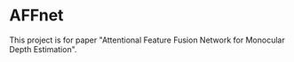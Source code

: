 # AFFnet
This project is for paper "Attentional Feature Fusion Network for Monocular Depth Estimation".
